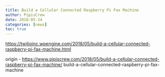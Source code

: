 ```yaml
---
title: Build a Cellular Connected Raspberry Pi Fax Machine
author: PipisCrew
date: 2018-05-24
categories: [news]
toc: true
---
```


https://twilioinc.wpengine.com/2018/05/build-a-cellular-connected-raspberry-pi-fax-machine.html

origin - https://www.pipiscrew.com/2018/05/build-a-cellular-connected-raspberry-pi-fax-machine/ build-a-cellular-connected-raspberry-pi-fax-machine